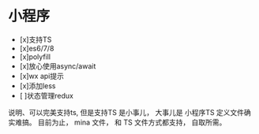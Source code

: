# 小程序

- [x]支持TS
- [x]es6/7/8
- [x]polyfill
- [x]放心使用async/await
- [x]wx api提示
- [x]添加less
- [ ]状态管理redux

说明、可以完美支持ts, 但是支持TS 是小事儿， 大事儿是 小程序TS 定义文件确实难搞。
目前为止， mina 文件， 和 TS 文件方式都支持， 自取所需。
 
